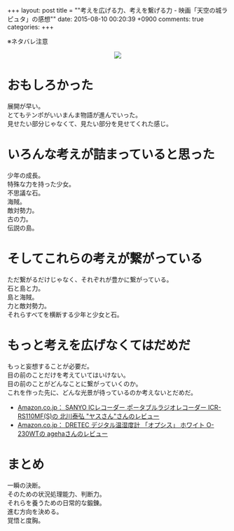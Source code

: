 +++
layout: post
title = ""考えを広げる力、考えを繋げる力 - 映画「天空の城ラピュタ」の感想""
date: 2015-08-10 00:20:39 +0900
comments: true
categories: 
+++

※ネタバレ注意

<div style="text-align: center;">
<a href="http://www.amazon.co.jp/gp/product/B0041RQQCY/ref=as_li_qf_sp_asin_il?ie=UTF8&camp=247&creative=1211&creativeASIN=B0041RQQCY&linkCode=as2&tag=5000164-22"><img border="0" src="http://ws-fe.amazon-adsystem.com/widgets/q?_encoding=UTF8&ASIN=B0041RQQCY&Format=_SL250_&ID=AsinImage&MarketPlace=JP&ServiceVersion=20070822&WS=1&tag=5000164-22" ></a><img src="http://ir-jp.amazon-adsystem.com/e/ir?t=5000164-22&l=as2&o=9&a=B0041RQQCY" width="1" height="1" border="0" alt="" style="border:none !important; margin:0px !important;" />
</div>

おもしろかった
===
展開が早い。  
とてもテンポがいいまんま物語が進んでいった。  
見せたい部分じゃなくて、見たい部分を見せてくれた感じ。

いろんな考えが詰まっていると思った
===
少年の成長。  
特殊な力を持った少女。  
不思議な石。  
海賊。  
敵対勢力。  
古の力。  
伝説の島。

そしてこれらの考えが繋がっている
===
ただ繋がるだけじゃなく、それぞれが豊かに繋がっている。  
石と島と力。  
島と海賊。  
力と敵対勢力。  
それらすべてを横断する少年と少女と石。

もっと考えを広げなくてはだめだ
===
もっと妄想することが必要だ。  
目の前のことだけを考えていてはいけない。  
目の前のことがどんなことに繋がっていくのか。  
これを作った先に、どんな光景が待っているのか考えないとだめだ。

* [Amazon.co.jp： SANYO ICレコーダー ポータブルラジオレコーダー ICR-RS110MF(S)の 北川泰弘 "ヤスさん"さんのレビュー](http://www.amazon.co.jp/review/RNZKSHX0F36T/)
* [Amazon.co.jp： DRETEC デジタル温湿度計 「オプシス」 ホワイト O-230WTの agehaさんのレビュー](http://www.amazon.co.jp/review/R3CAWGGE4AGLX/)

まとめ
===
一瞬の決断。  
そのための状況処理能力、判断力。  
それらを養うための日常的な鍛錬。  
進む方向を決める。  
覚悟と度胸。
